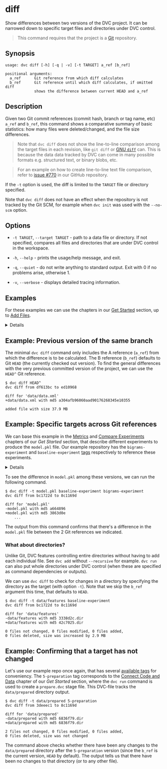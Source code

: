 # diff

Show differences between two versions of the <abbr>DVC project</abbr>. It can be
narrowed down to specific target files and directories under DVC control.

> This command requires that the project is a [Git](https://git-scm.com/)
> repository.

## Synopsis

```usage
usage: dvc diff [-h] [-q | -v] [-t TARGET] a_ref [b_ref]

positional arguments:
  a_ref      Git reference from which diff calculates
  b_ref      Git reference until which diff calculates, if omitted diff
             shows the difference between current HEAD and a_ref
```

## Description

Given two Git commit references (commit hash, branch or tag name, etc) `a_ref`
and `b_ref`, this command shows a comparative summary of basic statistics: how
many files were deleted/changed, and the file size differences.

> Note that `dvc diff` does not show the line-to-line comparison among the
> target files in each revision, like `git diff` or
> [GNU `diff`](https://www.gnu.org/software/diffutils/) can. This is because the
> data data tracked by DVC can come in many possible formats e.g. structured
> text, or binary blobs, etc.

> For an example on how to create line-to-line text file comparison, refer to
> [issue #770](https://github.com/iterative/dvc/issues/770#issuecomment-512693256)
> in our GitHub repository.

If the `-t` option is used, the diff is limited to the `TARGET` file or
directory specified.

Note that `dvc diff` does not have an effect when the repository is not tracked
by the Git SCM, for example when `dvc init` was used with the `--no-scm` option.

## Options

- `-t TARGET`, `--target TARGET` - path to a data file or directory. If not
  specified, compares all files and directories that are under DVC control in
  the workspace.

- `-h`, `--help` - prints the usage/help message, and exit.

- `-q`, `--quiet` - do not write anything to standard output. Exit with 0 if no
  problems arise, otherwise 1.

- `-v`, `--verbose` - displays detailed tracing information.

## Examples

For these examples we can use the chapters in our
[Get Started](/doc/get-started) section, up to
[Add Files](/doc/get-started/add-files).

<details>

### Click and expand to setup example

Start by cloning our example repo if you don't already have it. Then move into
the repo and checkout the
[version](https://github.com/iterative/example-get-started/releases/tag/3-add-file)
corresponding to the _Add Files_ chapter:

```dvc
$ git clone https://github.com/iterative/example-get-started
$ cd example-get-started
$ git checkout 3-add-file
```

Download the precomputed data using:

```dvc
$ dvc pull
Preparing to download data from 'https://remote.dvc.org/get-started'
...
```

</details>

## Example: Previous version of the same branch

The minimal `dvc diff` command only includes the A reference (`a_ref`) from
which the difference is to be calculated. The B reference (`b_ref`) defaults to
Git `HEAD` (the currently checked out version). To find the general differences
with the very previous committed version of the project, we can use the `HEAD^`
Git reference.

```dvc
$ dvc diff HEAD^
dvc diff from df613bc to ed10968

diff for 'data/data.xml'
+data/data.xml with md5 a304afb96060aad90176268345e10355

added file with size 37.9 MB
```

## Example: Specific targets across Git references

We can base this example in the [Metrics](/doc/get-started/metrics) and
[Compare Experiments](/doc/get-started/compare-experiments) chapters of our _Get
Started_ section, that describe different experiments to produce the `model.pkl`
file. Our example repository has the `bigrams-experiment` and
`baseline-experiment`
[tags](https://github.com/iterative/example-get-started/tags) respectively to
reference these experiments.

<details>

### Click and expand to setup example

Having followed the previous example's setup, move into the
`example-get-started/` directory. Then make sure that you have the latest code
and data with the following commands.

```dvc
$ git checkout master
$ dvc fetch -T
```

The `-T` flag passed to `dvc fetch` makes sure we have all the data files
related to all existing tags in the repo. You take a look at the
[available tags](https://github.com/iterative/example-get-started/tags) of our
example repo.

</details>

To see the difference in `model.pkl` among these versions, we can run the
following command.

```dvc
$ dvc diff -t model.pkl baseline-experiment bigrams-experiment
dvc diff from bc1722d to 8c1169d

diff for 'model.pkl'
-model.pkl with md5 a664896
+model.pkl with md5 3863d0e
    ...
```

The output from this command confirms that there's a difference in the
`model.pkl` file between the 2 Git references we indicated.

### What about directories?

Unlike Git, DVC features controlling entire directories without having to add
each individual file. See `dvc add` without `--recursive` for example. `dvc run`
can also put whole directories under DVC control (when these are specified as
command dependencies or <abbr>outputs</abbr>).

We can use `dvc diff` to check for changes in a directory by specifying the
directory as the target (with option `-t`). Note that we skip the `b_ref`
argument this time, that defaults to `HEAD`.

```dvc
$ dvc diff -t data/features baseline-experiment
dvc diff from bc1722d to 8c1169d

diff for 'data/features'
-data/features with md5 3338d2c.dir
+data/features with md5 42c7025.dir

0 files not changed, 0 files modified, 0 files added,
0 files deleted, size was increased by 2.9 MB
```

## Example: Confirming that a target has not changed

Let's use our example repo once again, that has several
[available tags](https://github.com/iterative/example-get-started/tags) for
conveniency. The `5-preparation` tag corresponds to the
[Connect Code and Data](/doc/get-started/connect-code-and-data) chapter of our
_Get Started_ section, where the `dvc run` command is used to create a
`prepare.dvc` stage file. This DVC-file tracks the `data/prepared` directory
<abbr>output</abbr>.

```dvc
$ dvc diff -t data/prepared 5-preparation
dvc diff from 3deeec1 to 8c1169d

diff for 'data/prepared'
-data/prepared with md5 6836f79.dir
+data/prepared with md5 6836f79.dir

2 files not changed, 0 files modified, 0 files added,
0 files deleted, size was not changed
```

The command above checks whether there have been any changes to the
`data/prepared` directory after the `5-preparation` version (since the `b_ref`
is the current version, `HEAD` by default). The output tells us that there have
been no changes to that directory (or to any other file).
